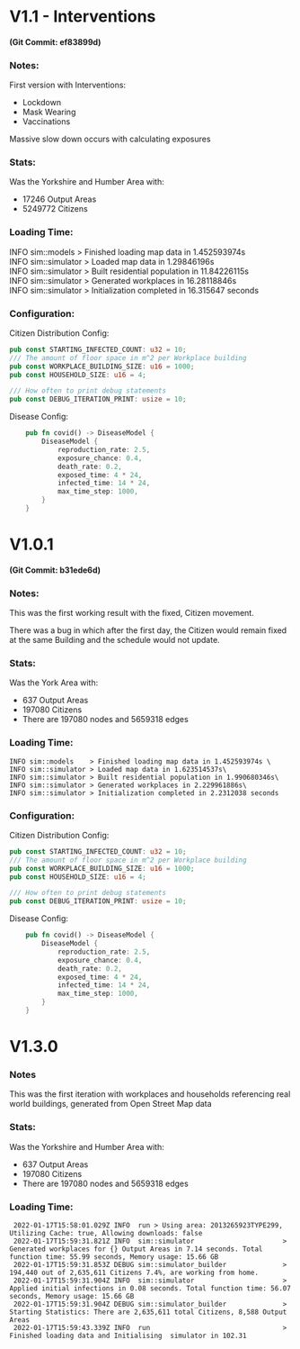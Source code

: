 # V1.1 - Interventions

#### (Git Commit: ef83899d)

### Notes:

First version with Interventions:

* Lockdown
* Mask Wearing
* Vaccinations

Massive slow down occurs with calculating exposures

### Stats:

Was the Yorkshire and Humber Area with:

* 17246 Output Areas
* 5249772 Citizens

### Loading Time:

INFO sim::models    > Finished loading map data in 1.452593974s \
INFO sim::simulator > Loaded map data in 1.29846196s\
INFO sim::simulator > Built residential population in 11.84226115s\
INFO sim::simulator > Generated workplaces in 16.28118846s\
INFO sim::simulator > Initialization completed in 16.315647 seconds

### Configuration:

Citizen Distribution Config:

```rust
pub const STARTING_INFECTED_COUNT: u32 = 10;
/// The amount of floor space in m^2 per Workplace building
pub const WORKPLACE_BUILDING_SIZE: u16 = 1000;
pub const HOUSEHOLD_SIZE: u16 = 4;

/// How often to print debug statements
pub const DEBUG_ITERATION_PRINT: usize = 10;
```

Disease Config:

```rust
    pub fn covid() -> DiseaseModel {
        DiseaseModel {
            reproduction_rate: 2.5,
            exposure_chance: 0.4,
            death_rate: 0.2,
            exposed_time: 4 * 24,
            infected_time: 14 * 24,
            max_time_step: 1000,
        }
    }
```

# V1.0.1

#### (Git Commit: b31ede6d)

### Notes:

This was the first working result with the fixed, Citizen movement.

There was a bug in which after the first day, the Citizen would remain fixed at the same Building and the schedule would
not update.

### Stats:

Was the York Area with:

* 637 Output Areas
* 197080 Citizens
* There are 197080 nodes and 5659318 edges

### Loading Time:
```
INFO sim::models    > Finished loading map data in 1.452593974s \
INFO sim::simulator > Loaded map data in 1.623514537s\
INFO sim::simulator > Built residential population in 1.990680346s\
INFO sim::simulator > Generated workplaces in 2.229961886s\
INFO sim::simulator > Initialization completed in 2.2312038 seconds
```
### Configuration:

Citizen Distribution Config:

```rust
pub const STARTING_INFECTED_COUNT: u32 = 10;
/// The amount of floor space in m^2 per Workplace building
pub const WORKPLACE_BUILDING_SIZE: u16 = 1000;
pub const HOUSEHOLD_SIZE: u16 = 4;

/// How often to print debug statements
pub const DEBUG_ITERATION_PRINT: usize = 10;
```

Disease Config:

```rust
    pub fn covid() -> DiseaseModel {
        DiseaseModel {
            reproduction_rate: 2.5,
            exposure_chance: 0.4,
            death_rate: 0.2,
            exposed_time: 4 * 24,
            infected_time: 14 * 24,
            max_time_step: 1000,
        }
    }
```

# V1.3.0

### Notes

This was the first iteration with workplaces and households referencing real world buildings, generated from Open Street
Map data

### Stats:

Was the Yorkshire and Humber Area with:

* 637 Output Areas
* 197080 Citizens
* There are 197080 nodes and 5659318 edges

### Loading Time:

```
 2022-01-17T15:58:01.029Z INFO  run > Using area: 2013265923TYPE299, Utilizing Cache: true, Allowing downloads: false
 2022-01-17T15:59:31.821Z INFO  sim::simulator                      > Generated workplaces for {} Output Areas in 7.14 seconds. Total function time: 55.99 seconds, Memory usage: 15.66 GB
 2022-01-17T15:59:31.853Z DEBUG sim::simulator_builder              > 194,440 out of 2,635,611 Citizens 7.4%, are working from home.
 2022-01-17T15:59:31.904Z INFO  sim::simulator                      > Applied initial infections in 0.08 seconds. Total function time: 56.07 seconds, Memory usage: 15.66 GB
 2022-01-17T15:59:31.904Z DEBUG sim::simulator_builder              > Starting Statistics: There are 2,635,611 total Citizens, 8,588 Output Areas
 2022-01-17T15:59:43.339Z INFO  run                                 > Finished loading data and Initialising  simulator in 102.31

```
